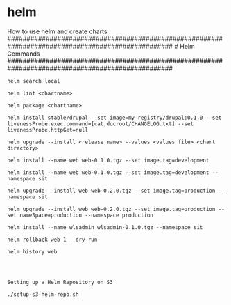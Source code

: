 # helm
How to use helm and create charts
    ###################################################################################################
    # Helm Commands
    ###################################################################################################

    helm search local

    helm lint <chartname>

    helm package <chartname>

    helm install stable/drupal --set image=my-registry/drupal:0.1.0 --set livenessProbe.exec.command=[cat,docroot/CHANGELOG.txt] --set livenessProbe.httpGet=null

    helm upgrade --install <release name> --values <values file> <chart directory>

    helm install --name web web-0.1.0.tgz --set image.tag=development

    helm install --name web web-0.1.0.tgz --set image.tag=development --namespace sit

    helm upgrade --install web web-0.2.0.tgz --set image.tag=production --namespace sit

    helm upgrade --install web web-0.2.0.tgz --set image.tag=production --set nameSpace=production --namespace production

    helm install --name wlsadmin wlsadmin-0.1.0.tgz --namespace sit

    helm rollback web 1 --dry-run

    helm history web




    Setting up a Helm Repository on S3

    ./setup-s3-helm-repo.sh
